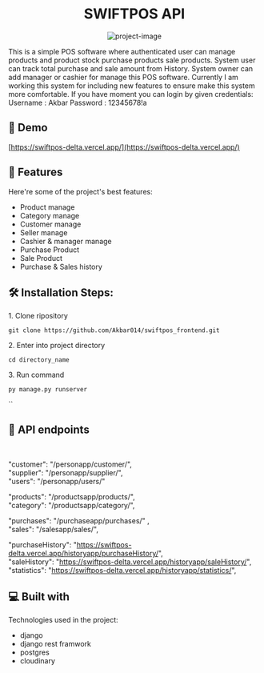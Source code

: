 <h1 align="center" id="title">SWIFTPOS API</h1>

<p align="center"><img src="https://www.drpos.in/wp-content/uploads/2023/04/dr-pos-banner-1.jpg" alt="project-image"></p>

<p id="description">This is a simple POS software where authenticated user can manage products and product stock purchase products sale products. System user can track total purchase and sale amount from History. System owner can add manager or cashier for manage this POS software. Currently I am working this system for including new features to ensure make this system more comfortable. If you have moment you can login by given credentials: Username : Akbar Password : 12345678!a</p>

<h2>🚀 Demo</h2>

[https://swiftpos-delta.vercel.app/](https://swiftpos-delta.vercel.app/)

  
  
<h2>🧐 Features</h2>

Here're some of the project's best features:

*   Product manage
*   Category manage
*   Customer manage
*   Seller manage
*   Cashier & manager manage
*   Purchase Product
*   Sale Product
*   Purchase & Sales history

<h2>🛠️ Installation Steps:</h2>

<p>1. Clone ripository</p>

```
git clone https://github.com/Akbar014/swiftpos_frontend.git
```

<p>2. Enter into project directory</p>

```
cd directory_name
```

<p>3. Run command</p>

```
py manage.py runserver
```

``
<br>

<h2>🍰 API endpoints</h2> <br>

 "customer": "/personapp/customer/", <br>
 "supplier": "/personapp/supplier/", <br>
"users": "/personapp/users/" <br>

"products": "/productsapp/products/", <br>
"category": "/productsapp/category/", <br>

"purchases": "/purchaseapp/purchases/" , <br>
"sales": "/salesapp/sales/", <br>

"purchaseHistory": "https://swiftpos-delta.vercel.app/historyapp/purchaseHistory/", <br>
"saleHistory": "https://swiftpos-delta.vercel.app/historyapp/saleHistory/", <br>
"statistics": "https://swiftpos-delta.vercel.app/historyapp/statistics/", <br>

  
<h2>💻 Built with</h2>

Technologies used in the project:

*   django
*   django rest framwork
*   postgres
*   cloudinary
